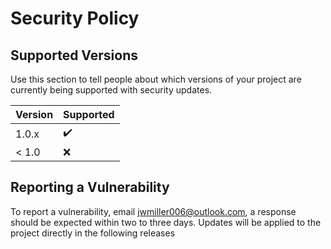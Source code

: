 # Security Policy

## Supported Versions

Use this section to tell people about which versions of your project are
currently being supported with security updates.

| Version | Supported          |
| ------- | ------------------ |
| 1.0.x   | ✔️                |
| < 1.0   | :x:                |

## Reporting a Vulnerability

To report a vulnerability, email jwmiller006@outlook.com, a response should be expected within two to three days. Updates will be applied to the project directly in the following releases
